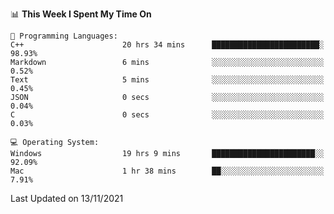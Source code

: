 
<!--START_SECTION:waka-->
📊 **This Week I Spent My Time On** 

```text
💬 Programming Languages: 
C++                      20 hrs 34 mins      ████████████████████████░   98.93% 
Markdown                 6 mins              ░░░░░░░░░░░░░░░░░░░░░░░░░   0.52% 
Text                     5 mins              ░░░░░░░░░░░░░░░░░░░░░░░░░   0.45% 
JSON                     0 secs              ░░░░░░░░░░░░░░░░░░░░░░░░░   0.04% 
C                        0 secs              ░░░░░░░░░░░░░░░░░░░░░░░░░   0.03%

💻 Operating System: 
Windows                  19 hrs 9 mins       ███████████████████████░░   92.09% 
Mac                      1 hr 38 mins        ██░░░░░░░░░░░░░░░░░░░░░░░   7.91%

```


 Last Updated on 13/11/2021
<!--END_SECTION:waka-->
